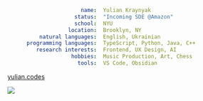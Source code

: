 ```yaml
                       name:  Yulian Kraynyak
                     status:  "Incoming SDE @Amazon" 
                     school:  NYU
                   location:  Brooklyn, NY
          natural languages:  English, Ukrainian
      programming languages:  TypeScript, Python, Java, C++
         research interests:  Frontend, UX Design, AI
                    hobbies:  Music Production, Art, Chess
                      tools:  VS Code, Obsidian
```

[yulian.codes](https://yulian.codes)

<a href="#">
<img src="https://komarev.com/ghpvc/?username=ykray&color=0e1116&style=for-the-badge"/>
</a>

<!--
**ykray/ykray** is a ✨ _special_ ✨ repository because its `README.md` (this file) appears on your GitHub profile.

Here are some ideas to get you started:

- 🔭 I’m currently working on ...
- 🌱 I’m currently learning ...
- 👯 I’m looking to collaborate on ...
- 🤔 I’m looking for help with ...
- 💬 Ask me about ...
- 📫 How to reach me: ...
- 😄 Pronouns: ...
- ⚡ Fun fact: ...
-->
